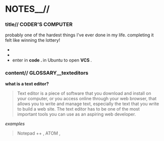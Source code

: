 # NOTES__//

### title// CODER'S COMPUTER 
probably one of the hardest things I've ever done in my life.
completing it felt like winning the lottery!

<ul>
  <li></li>
  <li></li>
  <li>enter in <b> code . </b> in Ubuntu to open <b> VCS </b> .</li>
 </ul> 
   
### content// GLOSSARY__texteditors
<b> what is a text editor? </b>

> Text editor is a piece of software that you download and install on
your computer, or you access online through your web browser, that
allows you to write and manage text, especially the text that you write
to build a web site. The text editor has to be one of the most
important tools you can use as an aspiring web developer.

<i> examples </i>
> Notepad ++ , ATOM ,
